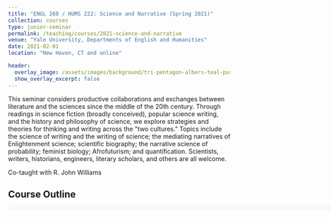 ```yaml
---
title: "ENGL 260 / HUMS 222: Science and Narrative (Spring 2021)"
collection: courses
type: junior-seminar
permalink: /teaching/courses/2021-science-and-narrative
venue: "Yale University, Departments of English and Humanities"
date: 2021-02-01
location: "New Haven, CT and online"

header:
  overlay_image: /assets/images/background/tri-pentagon-albers-teal-purple-shadow.svg
  show_overlay_excerpt: false
---
```


This seminar considers productive collaborations and exchanges between literature and the sciences since the middle of the 20th century. Through readings in science fiction (broadly conceived), popular science writing, and the history and philosophy of science, we explore strategies and theories for thinking and writing across the "two cultures." Topics include the science of writing and the writing of science; the mediating narratives of Enlightenment science; scientific biography; the narrative science of probability; feminist biology; Afrofuturism; and quantification. Scientists, writers, historians, engineers, literary scholars, and others are all welcome.

Co-taught with R. John Williams

## Course Outline

<div id="adobe-dc-view" style="width: 800px; box-shadow: 1px 1px 10px 1px #dadada;"></div>
 <script type="text/javascript" src="https://acrobatservices.adobe.com/view-sdk/viewer.js"></script>

<script>
const viewerConfig = {
    embedMode: "IN_LINE"
};
/* Wait for Adobe Acrobat Services PDF Embed API to be ready */
document.addEventListener("adobe_dc_view_sdk.ready", function () {
    /* Initialize the AdobeDC View object */
    var adobeDCView = new AdobeDC.View({
        /* Pass your registered client id */
        clientId: "241b806eb52c4795a0e80b0e242ac9ec",
        /* Pass the div id in which PDF should be rendered */
        divId: "adobe-dc-view",
    });
    /* Invoke the file preview API on Adobe DC View object */
    adobeDCView.previewFile({
        /* Pass information on how to access the file */
        content: {
            /* Location of file where it is hosted */
            location: {
                url: "assets/documents/science-and-narrative-outline.pdf",
            },
        },
        /* Pass meta data of file */
        metaData: {
            /* file name */
            fileName: "science-and-narrative-outline.pdf"
        }
    }, viewerConfig);
});
</script>
